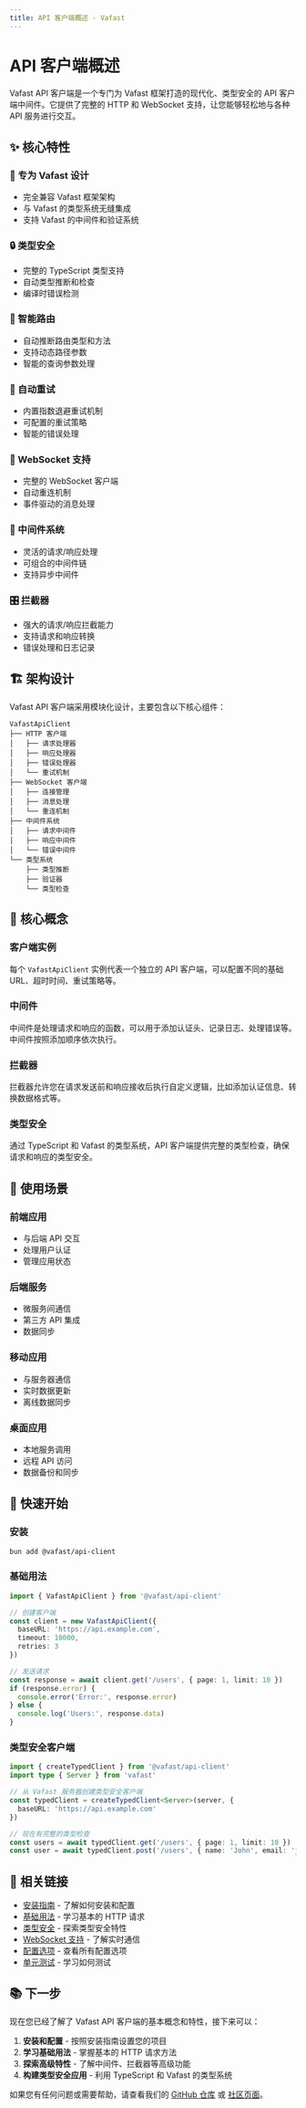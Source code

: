 ```yaml
---
title: API 客户端概述 - Vafast
---
```


# API 客户端概述

Vafast API 客户端是一个专门为 Vafast 框架打造的现代化、类型安全的 API 客户端中间件。它提供了完整的 HTTP 和 WebSocket 支持，让您能够轻松地与各种 API 服务进行交互。

## ✨ 核心特性

### 🚀 专为 Vafast 设计
- 完全兼容 Vafast 框架架构
- 与 Vafast 的类型系统无缝集成
- 支持 Vafast 的中间件和验证系统

### 🔒 类型安全
- 完整的 TypeScript 类型支持
- 自动类型推断和检查
- 编译时错误检测

### 🎯 智能路由
- 自动推断路由类型和方法
- 支持动态路径参数
- 智能的查询参数处理

### 🔄 自动重试
- 内置指数退避重试机制
- 可配置的重试策略
- 智能的错误处理

### 📡 WebSocket 支持
- 完整的 WebSocket 客户端
- 自动重连机制
- 事件驱动的消息处理

### 🧩 中间件系统
- 灵活的请求/响应处理
- 可组合的中间件链
- 支持异步中间件

### 🎛️ 拦截器
- 强大的请求/响应拦截能力
- 支持请求和响应转换
- 错误处理和日志记录

## 🏗️ 架构设计

Vafast API 客户端采用模块化设计，主要包含以下核心组件：

```
VafastApiClient
├── HTTP 客户端
│   ├── 请求处理器
│   ├── 响应处理器
│   ├── 错误处理器
│   └── 重试机制
├── WebSocket 客户端
│   ├── 连接管理
│   ├── 消息处理
│   └── 重连机制
├── 中间件系统
│   ├── 请求中间件
│   ├── 响应中间件
│   └── 错误中间件
└── 类型系统
    ├── 类型推断
    ├── 验证器
    └── 类型检查
```

## 🔧 核心概念

### 客户端实例
每个 `VafastApiClient` 实例代表一个独立的 API 客户端，可以配置不同的基础 URL、超时时间、重试策略等。

### 中间件
中间件是处理请求和响应的函数，可以用于添加认证头、记录日志、处理错误等。中间件按照添加顺序依次执行。

### 拦截器
拦截器允许您在请求发送前和响应接收后执行自定义逻辑，比如添加认证信息、转换数据格式等。

### 类型安全
通过 TypeScript 和 Vafast 的类型系统，API 客户端提供完整的类型检查，确保请求和响应的类型安全。

## 📱 使用场景

### 前端应用
- 与后端 API 交互
- 处理用户认证
- 管理应用状态

### 后端服务
- 微服务间通信
- 第三方 API 集成
- 数据同步

### 移动应用
- 与服务器通信
- 实时数据更新
- 离线数据同步

### 桌面应用
- 本地服务调用
- 远程 API 访问
- 数据备份和同步

## 🚀 快速开始

### 安装

```bash
bun add @vafast/api-client
```

### 基础用法

```typescript
import { VafastApiClient } from '@vafast/api-client'

// 创建客户端
const client = new VafastApiClient({
  baseURL: 'https://api.example.com',
  timeout: 10000,
  retries: 3
})

// 发送请求
const response = await client.get('/users', { page: 1, limit: 10 })
if (response.error) {
  console.error('Error:', response.error)
} else {
  console.log('Users:', response.data)
}
```

### 类型安全客户端

```typescript
import { createTypedClient } from '@vafast/api-client'
import type { Server } from 'vafast'

// 从 Vafast 服务器创建类型安全客户端
const typedClient = createTypedClient<Server>(server, {
  baseURL: 'https://api.example.com'
})

// 现在有完整的类型检查
const users = await typedClient.get('/users', { page: 1, limit: 10 })
const user = await typedClient.post('/users', { name: 'John', email: 'john@example.com' })
```

## 🔗 相关链接

- [安装指南](/api-client/installation) - 了解如何安装和配置
- [基础用法](/api-client/fetch) - 学习基本的 HTTP 请求
- [类型安全](/api-client/treaty/overview) - 探索类型安全特性
- [WebSocket 支持](/api-client/treaty/websocket) - 了解实时通信
- [配置选项](/api-client/treaty/config) - 查看所有配置选项
- [单元测试](/api-client/treaty/unit-test) - 学习如何测试

## 📚 下一步

现在您已经了解了 Vafast API 客户端的基本概念和特性，接下来可以：

1. **安装和配置** - 按照安装指南设置您的项目
2. **学习基础用法** - 掌握基本的 HTTP 请求方法
3. **探索高级特性** - 了解中间件、拦截器等高级功能
4. **构建类型安全应用** - 利用 TypeScript 和 Vafast 的类型系统

如果您有任何问题或需要帮助，请查看我们的 [GitHub 仓库](https://github.com/vafast/vafast) 或 [社区页面](/community)。
